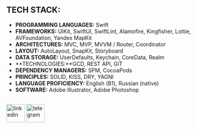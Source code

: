 ## TECH STACK:
- **PROGRAMMING LANGUAGES:** Swift
- **FRAMEWORKS:** UIKit, SwiftUI, SwiftLint, Alamofire, Kingfisher, Lottie, AVFoundation, Yandex MapKit
- **ARCHITECTURES:** MVC, MVP, MVVM / Router, Coordinator
- **LAYOUT:** AutoLayout, SnapKit, Storyboard
- **DATA STORAGE:** UserDefaults, Keychain, CoreData, Realm
- **TECHNOLOGIES:**GCD, REST API, GIT
- **DEPENDENCY MANAGERS:**  SPM, CocoaPods
- **PRINCIPLES:** SOLID, KISS, DRY, YAGNI
- **LANGUAGE PROFICIENCY:** English (В1), Russian (native)
- **SOFTWARE:** Adobe Illustrator, Adobe Photoshop
## 
[<img src='https://github.com/eldarovsky/eldarovsky/assets/60284515/74bdddf1-d880-4185-93f5-bc0c59775622' alt='linkedin' height='48'>](https://www.linkedin.com/in/eldar-abdullin/)
[<img src='https://github.com/eldarovsky/eldarovsky/assets/60284515/3ece8dd6-185d-43d5-bafc-4858546e11eb' alt='telegram' height='48'>](https://t.me/eldarovsky)
